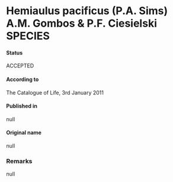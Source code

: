 Hemiaulus pacificus (P.A. Sims) A.M. Gombos & P.F. Ciesielski SPECIES
=======

#### Status
ACCEPTED

#### According to
The Catalogue of Life, 3rd January 2011

#### Published in
null

#### Original name
null

### Remarks
null